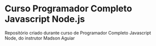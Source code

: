 # Curso Programador Completo Javascript Node.js
Repositório criado durante curso de Programador Completo Javascript Node, do instrutor Madson Aguiar
